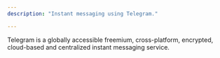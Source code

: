 ```yaml
---
description: "Instant messaging using Telegram."

---
```

Telegram is a globally accessible freemium, cross-platform, encrypted, cloud-based and centralized instant messaging service.
